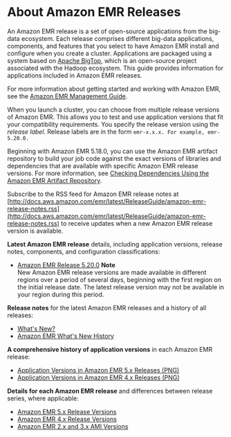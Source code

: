 # About Amazon EMR Releases<a name="emr-release-components"></a>

An Amazon EMR release is a set of open\-source applications from the big\-data ecosystem\. Each release comprises different big\-data applications, components, and features that you select to have Amazon EMR install and configure when you create a cluster\. Applications are packaged using a system based on [Apache BigTop](http://bigtop.apache.org/), which is an open\-source project associated with the Hadoop ecosystem\. This guide provides information for applications included in Amazon EMR releases\.

For more information about getting started and working with Amazon EMR, see the [Amazon EMR Management Guide](http://docs.aws.amazon.com/emr/latest/ManagementGuide/)\.

When you launch a cluster, you can choose from multiple release versions of Amazon EMR\. This allows you to test and use application versions that fit your compatibility requirements\. You specify the release version using the *release label*\. Release labels are in the form `emr-x.x.x. For example, emr-5.20.0.`

Beginning with Amazon EMR 5\.18\.0, you can use the Amazon EMR artifact repository to build your job code against the exact versions of libraries and dependencies that are available with specific Amazon EMR release versions\. For more information, see [Checking Dependencies Using the Amazon EMR Artifact Repository](emr-artifact-repository.md)\.

Subscribe to the RSS feed for Amazon EMR release notes at [http://docs.aws.amazon.com/emr/latest/ReleaseGuide/amazon-emr-release-notes.rss](http://docs.aws.amazon.com/emr/latest/ReleaseGuide/amazon-emr-release-notes.rss) to receive updates when a new Amazon EMR release version is available\.

**Latest Amazon EMR release** details, including application versions, release notes, components, and configuration classifications:
+ [Amazon EMR Release 5\.20\.0](emr-release-5x.md#emr-5200-release)
**Note**  
New Amazon EMR release versions are made available in different regions over a period of several days, beginning with the first region on the initial release date\. The latest release version may not be available in your region during this period\.

**Release notes** for the latest Amazon EMR releases and a history of all releases:
+ [What's New?](emr-whatsnew.md)
+ [Amazon EMR What's New History](emr-whatsnew-history.md)

**A comprehensive history of application versions** in each Amazon EMR release:
+ [Application Versions in Amazon EMR 5\.x Releases \(PNG\)](http://docs.aws.amazon.com/emr/latest/ReleaseGuide/images/emr-releases-5x.png)
+ [Application Versions in Amazon EMR 4\.x Releases \(PNG\)](http://docs.aws.amazon.com//emr/latest/ReleaseGuide/images/emr-releases-4x.png)

**Details for each Amazon EMR release** and differences between release series, where applicable:
+ [Amazon EMR 5\.x Release Versions](emr-release-5x.md)
+ [Amazon EMR 4\.x Release Versions](emr-release-4x.md)
+ [Amazon EMR 2\.x and 3\.x AMI Versions](emr-release-3x.md)